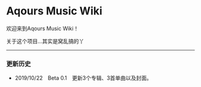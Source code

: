 ﻿<link rel="stylesheet" href="https://zh.moegirl.org/load.php?debug=false&amp;lang=zh-hans&amp;modules=site.styles&amp;only=styles&amp;skin=vector"># Aqours Music Wiki欢迎来到Aqours Music Wiki！关于这个项目...<span class="heimu" title="你知道的太多了">其实是窝乱搞的丫</span>---### 更新历史 - 2019/10/22　Beta 0.1　更新3个专辑、3首单曲以及封面。